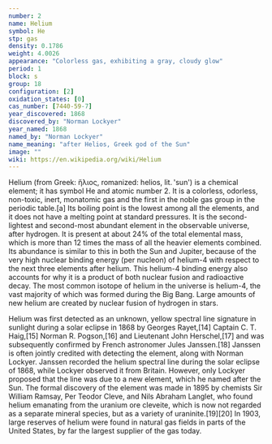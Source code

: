 ```yaml
---
number: 2
name: Helium
symbol: He
stp: gas
density: 0.1786
weight: 4.0026
appearance: "Colorless gas, exhibiting a gray, cloudy glow"
period: 1
block: s
group: 18
configuration: [2]
oxidation_states: [0]
cas_number: [7440-59-7]
year_discovered: 1868
discovered_by: "Norman Lockyer"
year_named: 1868
named_by: "Norman Lockyer"
name_meaning: "after Helios, Greek god of the Sun"
image: ""
wiki: https://en.wikipedia.org/wiki/Helium
---
```


Helium (from Greek: ἥλιος, romanized: helios, lit. 'sun') is a chemical element; it has symbol He and atomic number 2. It is a colorless, odorless, non-toxic, inert, monatomic gas and the first in the noble gas group in the periodic table.[a] Its boiling point is the lowest among all the elements, and it does not have a melting point at standard pressures. It is the second-lightest and second-most abundant element in the observable universe, after hydrogen. It is present at about 24% of the total elemental mass, which is more than 12 times the mass of all the heavier elements combined. Its abundance is similar to this in both the Sun and Jupiter, because of the very high nuclear binding energy (per nucleon) of helium-4 with respect to the next three elements after helium. This helium-4 binding energy also accounts for why it is a product of both nuclear fusion and radioactive decay. The most common isotope of helium in the universe is helium-4, the vast majority of which was formed during the Big Bang. Large amounts of new helium are created by nuclear fusion of hydrogen in stars.

Helium was first detected as an unknown, yellow spectral line signature in sunlight during a solar eclipse in 1868 by Georges Rayet,[14] Captain C. T. Haig,[15] Norman R. Pogson,[16] and Lieutenant John Herschel,[17] and was subsequently confirmed by French astronomer Jules Janssen.[18] Janssen is often jointly credited with detecting the element, along with Norman Lockyer. Janssen recorded the helium spectral line during the solar eclipse of 1868, while Lockyer observed it from Britain. However, only Lockyer proposed that the line was due to a new element, which he named after the Sun. The formal discovery of the element was made in 1895 by chemists Sir William Ramsay, Per Teodor Cleve, and Nils Abraham Langlet, who found helium emanating from the uranium ore cleveite, which is now not regarded as a separate mineral species, but as a variety of uraninite.[19][20] In 1903, large reserves of helium were found in natural gas fields in parts of the United States, by far the largest supplier of the gas today.

